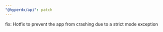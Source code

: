 ```yaml
---
"@hyperdx/api": patch
---
```


fix: Hotfix to prevent the app from crashing due to a strict mode exception
